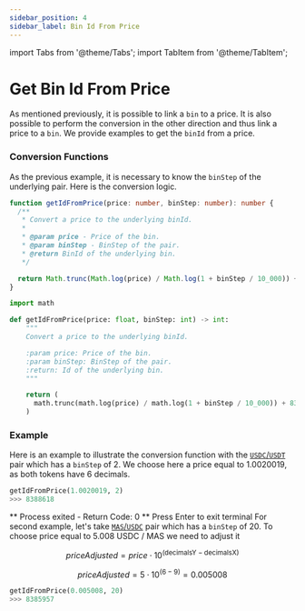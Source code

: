 ```yaml
---
sidebar_position: 4
sidebar_label: Bin Id From Price
---
```


import Tabs from '@theme/Tabs';
import TabItem from '@theme/TabItem';

# Get Bin Id From Price

As mentioned previously, it is possible to link a `bin` to a price. It is also possible to perform the conversion in the other direction and thus link a price to a `bin`. We provide examples to get the `binId` from a price.

### Conversion Functions

As the previous example, it is necessary to know the `binStep` of the underlying pair. Here is the conversion logic.
<Tabs>
<TabItem value="typescript" label="Typescript">

```typescript
function getIdFromPrice(price: number, binStep: number): number {
  /**
   * Convert a price to the underlying binId.
   *
   * @param price - Price of the bin.
   * @param binStep - BinStep of the pair.
   * @return BinId of the underlying bin.
   */

  return Math.trunc(Math.log(price) / Math.log(1 + binStep / 10_000)) + 8388608;
}
```

</TabItem>
<TabItem value="python" label="Python" default>

```python
import math

def getIdFromPrice(price: float, binStep: int) -> int:
    """
    Convert a price to the underlying binId.

    :param price: Price of the bin.
    :param binStep: BinStep of the pair.
    :return: Id of the underlying bin.
    """

    return (
      math.trunc(math.log(price) / math.log(1 + binStep / 10_000)) + 8388608
    )
```

</TabItem>
</Tabs>

### Example

Here is an example to illustrate the conversion function with the [`USDC`/`USDT`](https://beta.dusa.io/pools/AS1217cAveD2H5rkuytUoiMEL1sg8BXwp966daPRoaoxmV8zv7Bdv/AS1sKBEGsqtm8vQhQzi7KJ4YhyaKTSkhJrLkRc7mQtPqme3VcFHm/2) pair which has a `binStep` of 2. We choose here a price equal to 1.0020019, as both tokens have 6 decimals.

```python
getIdFromPrice(1.0020019, 2)
>>> 8388618
```

** Process exited - Return Code: 0 **
Press Enter to exit terminal
For second example, let's take [`MAS`/`USDC`](https://beta.dusa.io/pools/AS12Emra1SrLsFgYdFRQXBjsksWummAs8zG14iFytS73bZBjbVY5v/AS1sKBEGsqtm8vQhQzi7KJ4YhyaKTSkhJrLkRc7mQtPqme3VcFHm/20) pair which has a `binStep` of 20. To choose price equal to 5.008 USDC / MAS we need to adjust it

$$
priceAdjusted = price\cdot 10^{(\text{decimalsY} - \text{decimalsX})}
$$

$$
priceAdjusted = 5 \cdot 10^{(\text{6} - \text{9})} = 0.005008
$$

```python
getIdFromPrice(0.005008, 20)
>>> 8385957
```
